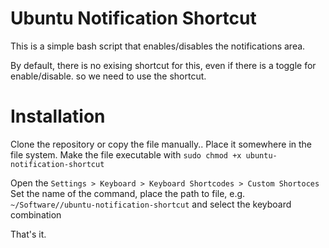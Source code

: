 # Ubuntu Notification Shortcut
This is a simple bash script that enables/disables the notifications area.

By default, there is no exising shortcut for this, even if there is a toggle for enable/disable. so we need to use the shortcut.

# Installation
Clone the repository or copy the file manually.. Place it somewhere in the file system.
Make the file executable with
`sudo chmod +x ubuntu-notification-shortcut`

Open the `Settings > Keyboard > Keyboard Shortcodes > Custom Shortoces`
Set the name of the command, place the path to file, e.g. `~/Software//ubuntu-notification-shortcut` and select the keyboard combination

That's it.